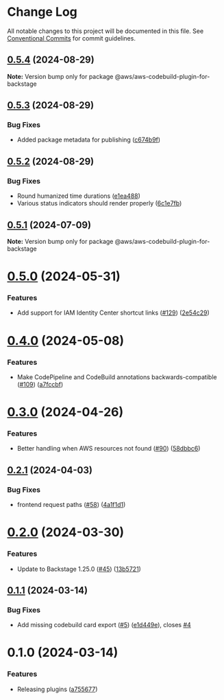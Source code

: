 # Change Log

All notable changes to this project will be documented in this file.
See [Conventional Commits](https://conventionalcommits.org) for commit guidelines.

## [0.5.4](https://github.com/awslabs/backstage-plugins-for-aws/compare/@aws/aws-codebuild-plugin-for-backstage@0.5.3...@aws/aws-codebuild-plugin-for-backstage@0.5.4) (2024-08-29)

**Note:** Version bump only for package @aws/aws-codebuild-plugin-for-backstage





## [0.5.3](https://github.com/awslabs/backstage-plugins-for-aws/compare/@aws/aws-codebuild-plugin-for-backstage@0.5.2...@aws/aws-codebuild-plugin-for-backstage@0.5.3) (2024-08-29)


### Bug Fixes

* Added package metadata for publishing ([c674b9f](https://github.com/awslabs/backstage-plugins-for-aws/commit/c674b9fee77bd91567615f8adc4c1688da93ee3f))





## [0.5.2](https://github.com/awslabs/backstage-plugins-for-aws/compare/@aws/aws-codebuild-plugin-for-backstage@0.5.1...@aws/aws-codebuild-plugin-for-backstage@0.5.2) (2024-08-29)


### Bug Fixes

* Round humanized time durations ([e1ea488](https://github.com/awslabs/backstage-plugins-for-aws/commit/e1ea488ab11cc689b513b64a291b8543967fb960))
* Various status indicators should render properly ([6c1e7fb](https://github.com/awslabs/backstage-plugins-for-aws/commit/6c1e7fb3e78d92cd8d3c5390eed5438e353a8b23))





## [0.5.1](https://github.com/awslabs/backstage-plugins-for-aws/compare/@aws/aws-codebuild-plugin-for-backstage@0.5.0...@aws/aws-codebuild-plugin-for-backstage@0.5.1) (2024-07-09)

**Note:** Version bump only for package @aws/aws-codebuild-plugin-for-backstage





# [0.5.0](https://github.com/awslabs/backstage-plugins-for-aws/compare/@aws/aws-codebuild-plugin-for-backstage@0.4.0...@aws/aws-codebuild-plugin-for-backstage@0.5.0) (2024-05-31)


### Features

* Add support for IAM Identity Center shortcut links ([#129](https://github.com/awslabs/backstage-plugins-for-aws/issues/129)) ([2e54c29](https://github.com/awslabs/backstage-plugins-for-aws/commit/2e54c29fb25b42a3c77f9bec952a7e2c10ef9025))





# [0.4.0](https://github.com/awslabs/backstage-plugins-for-aws/compare/@aws/aws-codebuild-plugin-for-backstage@0.3.0...@aws/aws-codebuild-plugin-for-backstage@0.4.0) (2024-05-08)


### Features

* Make CodePipeline and CodeBuild annotations backwards-compatible ([#109](https://github.com/awslabs/backstage-plugins-for-aws/issues/109)) ([a7fccbf](https://github.com/awslabs/backstage-plugins-for-aws/commit/a7fccbff5d52e1a1c3820b57152cb77e6373672d))





# [0.3.0](https://github.com/awslabs/backstage-plugins-for-aws/compare/@aws/aws-codebuild-plugin-for-backstage@0.2.1...@aws/aws-codebuild-plugin-for-backstage@0.3.0) (2024-04-26)


### Features

* Better handling when AWS resources not found ([#90](https://github.com/awslabs/backstage-plugins-for-aws/issues/90)) ([58dbbc6](https://github.com/awslabs/backstage-plugins-for-aws/commit/58dbbc65add71bad25b4f6ad91b15b2bb49a15dd))





## [0.2.1](https://github.com/awslabs/backstage-plugins-for-aws/compare/@aws/aws-codebuild-plugin-for-backstage@0.2.0...@aws/aws-codebuild-plugin-for-backstage@0.2.1) (2024-04-03)


### Bug Fixes

* frontend request paths ([#58](https://github.com/awslabs/backstage-plugins-for-aws/issues/58)) ([4a1f1d1](https://github.com/awslabs/backstage-plugins-for-aws/commit/4a1f1d1d7bc3cba4e4f28730cd4e1b1da41a205c))





# [0.2.0](https://github.com/awslabs/backstage-plugins-for-aws/compare/@aws/aws-codebuild-plugin-for-backstage@0.1.1...@aws/aws-codebuild-plugin-for-backstage@0.2.0) (2024-03-30)


### Features

* Update to Backstage 1.25.0 ([#45](https://github.com/awslabs/backstage-plugins-for-aws/issues/45)) ([13b5721](https://github.com/awslabs/backstage-plugins-for-aws/commit/13b5721f176a898f7de7f483852732ee8014a1cc))





## [0.1.1](https://github.com/awslabs/backstage-plugins-for-aws/compare/@aws/aws-codebuild-plugin-for-backstage@0.1.0...@aws/aws-codebuild-plugin-for-backstage@0.1.1) (2024-03-14)

### Bug Fixes

- Add missing codebuild card export ([#5](https://github.com/awslabs/backstage-plugins-for-aws/issues/5)) ([e1d449e](https://github.com/awslabs/backstage-plugins-for-aws/commit/e1d449e40004dab5aa8498c2e1c7fcca53313e12)), closes [#4](https://github.com/awslabs/backstage-plugins-for-aws/issues/4)

# 0.1.0 (2024-03-14)

### Features

- Releasing plugins ([a755677](https://github.com/awslabs/backstage-plugins-for-aws/commit/a75567771e3cbafe2ef2814ad33b1cc54e9564e0))

